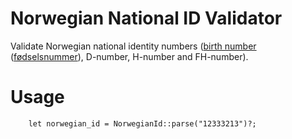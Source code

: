 # Norwegian National ID Validator

Validate Norwegian national identity numbers ([birth number](https://en.wikipedia.org/wiki/National_identification_number#Norway) ([fødselsnummer](https://no.wikipedia.org/wiki/F%C3%B8dselsnummer)), D-number, H-number and FH-number).


# Usage
```
    let norwegian_id = NorwegianId::parse("12333213")?;
```
